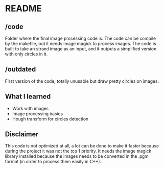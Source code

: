  # README

## /code
 Folder where the final image processing code is.
 The code can be compile by the makefile, but it needs image magick to process images.
 The code is built to take an strand image as an input, and it outputs a simplified version with only circles in it.
  
## /outdated
 First version of the code, totally unusable but draw pretty circles on images.

## What I learned
 * Work with images
 * Image processing basics
 * Hough transform for circles detection

## Disclaimer

 This code is not optimized at all, a lot can be done to make it faster because during the project it was not the top 1 priority.
 It needs the image magick library installed because the images needs to be converted in the .pgm format (in order to process them easily in C++).
